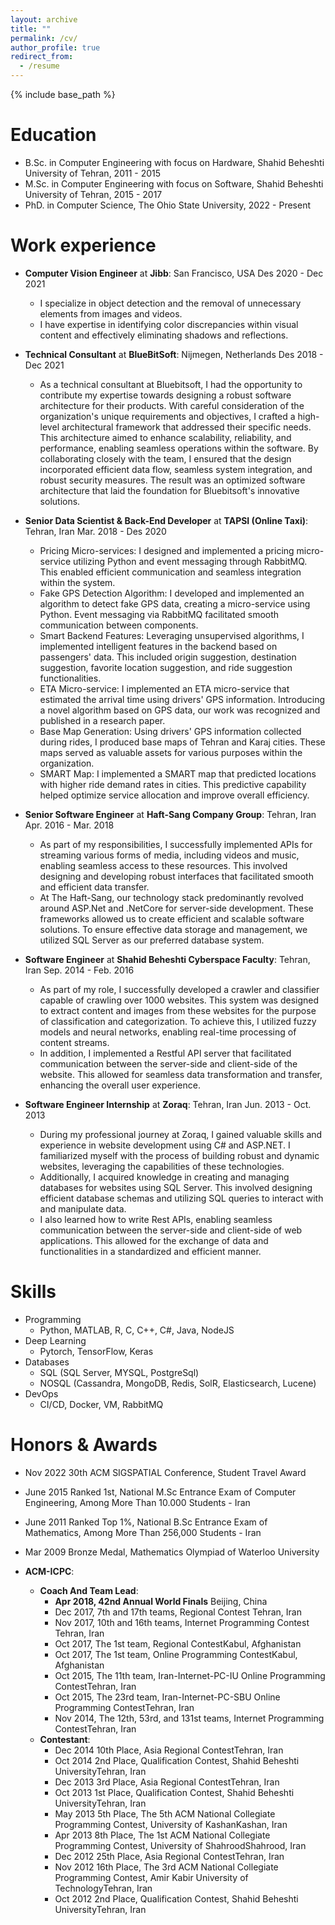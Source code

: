 ```yaml
---
layout: archive
title: ""
permalink: /cv/
author_profile: true
redirect_from:
  - /resume
---
```


{% include base_path %}

Education
======
* B.Sc. in Computer Engineering with focus on Hardware, Shahid Beheshti University of Tehran, 2011 - 2015
* M.Sc. in Computer Engineering with focus on Software, Shahid Beheshti University of Tehran, 2015 - 2017
* PhD. in Computer Science, The Ohio State University, 2022 - Present

Work experience
======
* __Computer Vision Engineer__ at __Jibb__: San Francisco, USA Des 2020 - Dec 2021
  * I specialize in object detection and the removal of unnecessary elements from images and videos.
  * I have expertise in identifying color discrepancies within visual content and effectively eliminating shadows and reflections.

* __Technical Consultant__ at __BlueBitSoft__: Nijmegen, Netherlands Des 2018 - Dec 2021
  * As a technical consultant at Bluebitsoft, I had the opportunity to contribute my expertise towards designing a robust software architecture for their products. With careful consideration of the organization's unique requirements and objectives, I crafted a high-level architectural framework that addressed their specific needs. This architecture aimed to enhance scalability, reliability, and performance, enabling seamless operations within the software. By collaborating closely with the team, I ensured that the design incorporated efficient data flow, seamless system integration, and robust security measures. The result was an optimized software architecture that laid the foundation for Bluebitsoft's innovative solutions.

* __Senior Data Scientist & Back-End Developer__ at __TAPSI (Online Taxi)__: Tehran, Iran Mar. 2018 - Des 2020
  * Pricing Micro-services: I designed and implemented a pricing micro-service utilizing Python and event messaging through RabbitMQ. This enabled efficient communication and seamless integration within the system. 
  * Fake GPS Detection Algorithm: I developed and implemented an algorithm to detect fake GPS data, creating a micro-service using Python. Event messaging via RabbitMQ facilitated smooth communication between components. 
  * Smart Backend Features: Leveraging unsupervised algorithms, I implemented intelligent features in the backend based on passengers' data. This included origin suggestion, destination suggestion, favorite location suggestion, and ride suggestion functionalities. 
  * ETA Micro-service: I implemented an ETA micro-service that estimated the arrival time using drivers' GPS information. Introducing a novel algorithm based on GPS data, our work was recognized and published in a research paper. 
  * Base Map Generation: Using drivers' GPS information collected during rides, I produced base maps of Tehran and Karaj cities. These maps served as valuable assets for various purposes within the organization. 
  * SMART Map: I implemented a SMART map that predicted locations with higher ride demand rates in cities. This predictive capability helped optimize service allocation and improve overall efficiency.

* __Senior Software Engineer__ at __Haft-Sang Company Group__: Tehran, Iran Apr. 2016 - Mar. 2018
  * As part of my responsibilities, I successfully implemented APIs for streaming various forms of media, including videos and music, enabling seamless access to these resources. This involved designing and developing robust interfaces that facilitated smooth and efficient data transfer.
  * At The Haft-Sang, our technology stack predominantly revolved around ASP.Net and .NetCore for server-side development. These frameworks allowed us to create efficient and scalable software solutions. To ensure effective data storage and management, we utilized SQL Server as our preferred database system.

* __Software Engineer__ at __Shahid Beheshti Cyberspace Faculty__: Tehran, Iran Sep. 2014 - Feb. 2016
  * As part of my role, I successfully developed a crawler and classifier capable of crawling over 1000 websites. This system was designed to extract content and images from these websites for the purpose of classification and categorization. To achieve this, I utilized fuzzy models and neural networks, enabling real-time processing of content streams.
  * In addition, I implemented a Restful API server that facilitated communication between the server-side and client-side of the website. This allowed for seamless data transformation and transfer, enhancing the overall user experience.

* __Software Engineer Internship__ at __Zoraq__: Tehran, Iran Jun. 2013 - Oct. 2013
  * During my professional journey at Zoraq, I gained valuable skills and experience in website development using C# and ASP.NET. I familiarized myself with the process of building robust and dynamic websites, leveraging the capabilities of these technologies.
  * Additionally, I acquired knowledge in creating and managing databases for websites using SQL Server. This involved designing efficient database schemas and utilizing SQL queries to interact with and manipulate data.
  * I also learned how to write Rest APIs, enabling seamless communication between the server-side and client-side of web applications. This allowed for the exchange of data and functionalities in a standardized and efficient manner.



Skills
======
* Programming
  * Python, MATLAB, R, C, C++, C#, Java, NodeJS
* Deep Learning
  * Pytorch, TensorFlow, Keras
* Databases
  * SQL (SQL Server, MYSQL, PostgreSql)
  * NOSQL (Cassandra, MongoDB, Redis, SolR, Elasticsearch, Lucene)
* DevOps
  * CI/CD, Docker, VM, RabbitMQ


Honors & Awards
======
* Nov 2022 30th ACM SIGSPATIAL Conference, Student Travel Award
* June 2015 Ranked 1st, National M.Sc Entrance Exam of Computer Engineering, Among More Than 10.000 Students - Iran
* June 2011 Ranked Top 1%, National B.Sc Entrance Exam of Mathematics, Among More Than 256,000 Students - Iran
* Mar 2009 Bronze Medal, Mathematics Olympiad of Waterloo University

* __ACM-ICPC__:
  * __Coach And Team Lead__:
    * __Apr 2018, 42nd Annual World Finals__ Beijing, China 
    * Dec 2017, 7th and 17th teams, Regional Contest Tehran, Iran 
    * Nov 2017, 10th and 16th teams, Internet Programming Contest Tehran, Iran 
    * Oct 2017, The 1st team, Regional ContestKabul, Afghanistan 
    * Oct 2017, The 1st team, Online Programming ContestKabul, Afghanistan 
    * Oct 2015, The 11th team, Iran-Internet-PC-IU Online Programming ContestTehran, Iran 
    * Oct 2015, The 23rd team, Iran-Internet-PC-SBU Online Programming ContestTehran, Iran 
    * Nov 2014, The 12th, 53rd, and 131st teams, Internet Programming ContestTehran, Iran
  * __Contestant__:
    * Dec 2014 10th Place, Asia Regional ContestTehran, Iran
    * Oct 2014 2nd Place, Qualification Contest, Shahid Beheshti UniversityTehran, Iran
    * Dec 2013 3rd Place, Asia Regional ContestTehran, Iran
    * Oct 2013 1st Place, Qualification Contest, Shahid Beheshti UniversityTehran, Iran
    * May 2013 5th Place, The 5th ACM National Collegiate Programming Contest, University of KashanKashan, Iran
    * Apr 2013 8th Place, The 1st ACM National Collegiate Programming Contest, University of ShahroodShahrood, Iran
    * Dec 2012 25th Place, Asia Regional ContestTehran, Iran
    * Nov 2012 16th Place, The 3rd ACM National Collegiate Programming Contest, Amir Kabir University of TechnologyTehran, Iran
    * Oct 2012 2nd Place, Qualification Contest, Shahid Beheshti UniversityTehran, Iran


